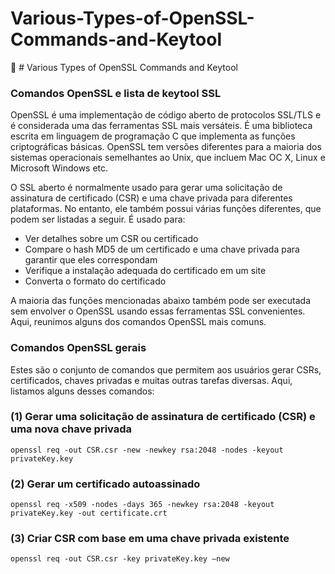 # Various-Types-of-OpenSSL-Commands-and-Keytool
:key: # Various Types of OpenSSL Commands and Keytool

### Comandos OpenSSL e lista de keytool SSL
OpenSSL é uma implementação de código aberto de protocolos SSL/TLS e é considerada uma das ferramentas SSL mais versáteis. É uma biblioteca escrita em linguagem de programação C que implementa as funções criptográficas básicas. OpenSSL tem versões diferentes para a maioria dos sistemas operacionais semelhantes ao Unix, que incluem Mac OC X, Linux e Microsoft Windows etc.

O SSL aberto é normalmente usado para gerar uma solicitação de assinatura de certificado (CSR) e uma chave privada para diferentes plataformas. No entanto, ele também possui várias funções diferentes, que podem ser listadas a seguir. É usado para:

- Ver detalhes sobre um CSR ou certificado
- Compare o hash MD5 de um certificado e uma chave privada para garantir que eles correspondam
- Verifique a instalação adequada do certificado em um site
- Converta o formato do certificado

A maioria das funções mencionadas abaixo também pode ser executada sem envolver o OpenSSL usando essas ferramentas SSL convenientes. Aqui, reunimos alguns dos comandos OpenSSL mais comuns.

### Comandos OpenSSL gerais
Estes são o conjunto de comandos que permitem aos usuários gerar CSRs, certificados, chaves privadas e muitas outras tarefas diversas. Aqui, listamos alguns desses comandos:

### (1) Gerar uma solicitação de assinatura de certificado (CSR) e uma nova chave privada

```
openssl req -out CSR.csr -new -newkey rsa:2048 -nodes -keyout privateKey.key
```

### (2) Gerar um certificado autoassinado

```
openssl req -x509 -nodes -days 365 -newkey rsa:2048 -keyout privateKey.key -out certificate.crt
```

### (3) Criar CSR com base em uma chave privada existente

```
openssl req -out CSR.csr -key privateKey.key –new
```
